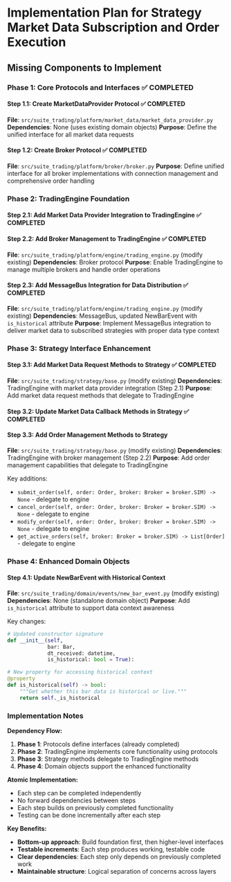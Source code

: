 # Implementation Plan for Strategy Market Data Subscription and Order Execution

## Missing Components to Implement

### Phase 1: Core Protocols and Interfaces ✅ COMPLETED

#### Step 1.1: Create MarketDataProvider Protocol ✅ COMPLETED
**File**: `src/suite_trading/platform/market_data/market_data_provider.py`
**Dependencies**: None (uses existing domain objects)
**Purpose**: Define the unified interface for all market data requests

#### Step 1.2: Create Broker Protocol ✅ COMPLETED
**File**: `src/suite_trading/platform/broker/broker.py`
**Purpose**: Define unified interface for all broker implementations with connection management and comprehensive order handling

### Phase 2: TradingEngine Foundation

#### Step 2.1: Add Market Data Provider Integration to TradingEngine ✅ COMPLETED

#### Step 2.2: Add Broker Management to TradingEngine ✅ COMPLETED
**File**: `src/suite_trading/platform/engine/trading_engine.py` (modify existing)
**Dependencies**: Broker protocol
**Purpose**: Enable TradingEngine to manage multiple brokers and handle order operations

#### Step 2.3: Add MessageBus Integration for Data Distribution ✅ COMPLETED
**File**: `src/suite_trading/platform/engine/trading_engine.py` (modify existing)
**Dependencies**: MessageBus, updated NewBarEvent with `is_historical` attribute
**Purpose**: Implement MessageBus integration to deliver market data to subscribed strategies with proper data type context

### Phase 3: Strategy Interface Enhancement

#### Step 3.1: Add Market Data Request Methods to Strategy ✅ COMPLETED
**File**: `src/suite_trading/strategy/base.py` (modify existing)
**Dependencies**: TradingEngine with market data provider integration (Step 2.1)
**Purpose**: Add market data request methods that delegate to TradingEngine

#### Step 3.2: Update Market Data Callback Methods in Strategy ✅ COMPLETED

#### Step 3.3: Add Order Management Methods to Strategy
**File**: `src/suite_trading/strategy/base.py` (modify existing)
**Dependencies**: TradingEngine with broker management (Step 2.2)
**Purpose**: Add order management capabilities that delegate to TradingEngine

Key additions:
- `submit_order(self, order: Order, broker: Broker = broker.SIM) -> None` - delegate to engine
- `cancel_order(self, order: Order, broker: Broker = broker.SIM) -> None` - delegate to engine
- `modify_order(self, order: Order, broker: Broker = broker.SIM) -> None` - delegate to engine
- `get_active_orders(self, broker: Broker = broker.SIM) -> List[Order]` - delegate to engine

### Phase 4: Enhanced Domain Objects

#### Step 4.1: Update NewBarEvent with Historical Context
**File**: `src/suite_trading/domain/events/new_bar_event.py` (modify existing)
**Dependencies**: None (standalone domain object)
**Purpose**: Add `is_historical` attribute to support data context awareness

Key changes:
```python
# Updated constructor signature
def __init__(self,
             bar: Bar,
             dt_received: datetime,
             is_historical: bool = True):

# New property for accessing historical context
@property
def is_historical(self) -> bool:
    """Get whether this bar data is historical or live."""
    return self._is_historical
```

### Implementation Notes

**Dependency Flow:**
1. **Phase 1**: Protocols define interfaces (already completed)
2. **Phase 2**: TradingEngine implements core functionality using protocols
3. **Phase 3**: Strategy methods delegate to TradingEngine methods
4. **Phase 4**: Domain objects support the enhanced functionality

**Atomic Implementation:**
- Each step can be completed independently
- No forward dependencies between steps
- Each step builds on previously completed functionality
- Testing can be done incrementally after each step

**Key Benefits:**
- **Bottom-up approach**: Build foundation first, then higher-level interfaces
- **Testable increments**: Each step produces working, testable code
- **Clear dependencies**: Each step only depends on previously completed work
- **Maintainable structure**: Logical separation of concerns across layers
